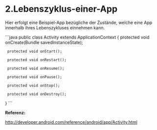 2.Lebenszyklus-einer-App
========================

Hier erfolgt eine Beispiel-App bezügliche der Zustände, welche eine App innerhalb ihres Lebenszykluses einnehmen kann.

´´´java
public class Activity extends ApplicationContext {
     protected void onCreate(Bundle savedInstanceState);

     protected void onStart();
     
     protected void onRestart();

     protected void onResume();

     protected void onPause();

     protected void onStop();

     protected void onDestroy();
}
´´´

__Referenz:__

http://developer.android.com/reference/android/app/Activity.html
